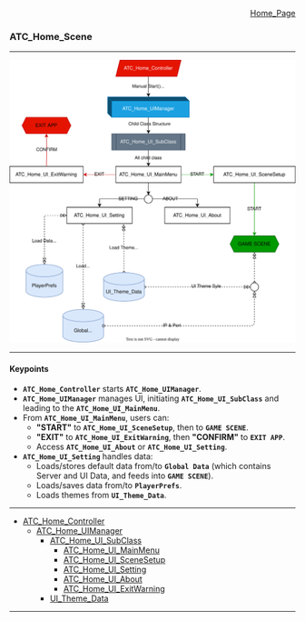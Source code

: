 <div style="text-align: right;">

[Home_Page](../../../README.md)

</div>



### ATC_Home_Scene 
---

![](./Flow_Chart_ATC_Home.drawio.svg)

---

#### Keypoints

* **`ATC_Home_Controller`** starts **`ATC_Home_UIManager`**.
* **`ATC_Home_UIManager`** manages UI, initiating **`ATC_Home_UI_SubClass`** and leading to the **`ATC_Home_UI_MainMenu`**.
* From **`ATC_Home_UI_MainMenu`**, users can:
    * **"START"** to **`ATC_Home_UI_SceneSetup`**, then to **`GAME SCENE`**.
    * **"EXIT"** to **`ATC_Home_UI_ExitWarning`**, then **"CONFIRM"** to **`EXIT APP`**.
    * Access **`ATC_Home_UI_About`** or **`ATC_Home_UI_Setting`**.
* **`ATC_Home_UI_Setting`** handles data:
    * Loads/stores default data from/to **`Global Data`** (which contains Server and UI Data, and feeds into **`GAME SCENE`**).
    * Loads/saves data from/to **`PlayerPrefs`**.
    * Loads themes from **`UI_Theme_Data`**.

---
* [ATC_Home_Controller](./ATC_Home_Controller.cs)
    * [ATC_Home_UIManager](./ATC_Home_UIManager.cs)
        * [ATC_Home_UI_SubClass](./ATC_Home_UI_SubClass.cs)
            * [ATC_Home_UI_MainMenu](./ATC_Home_UI_MainMenu.cs)
            * [ATC_Home_UI_SceneSetup](./ATC_Home_UI_SceneSetup.cs)
            * [ATC_Home_UI_Setting](./ATC_Home_UI_Setting.cs)
            * [ATC_Home_UI_About](./ATC_Home_UI_About.cs)
            * [ATC_Home_UI_ExitWarning](./ATC_Home_UI_ExitWarning.cs)
        * [UI_Theme_Data](../../Data/UI_Theme/UI_Theme_Data.cs)
---
